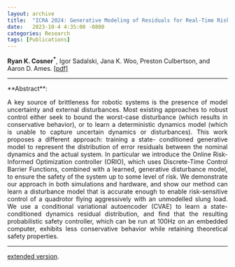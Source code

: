 ```yaml
---
layout: archive
title:  "ICRA 2024: Generative Modeling of Residuals for Real-Time Risk-Sensitive Safety with Discrete-Time Control Barrier Functions (Under Review)"
date:   2023-10-4 4:35:00 -0800
categories: Research
tags: [Publications]
---
```

**Ryan K. Cosner<sup>&#42;</sup>**, Igor Sadalski, Jana K. Woo, Preston Culbertson, and Aaron D. Ames. [[pdf]](https://drive.google.com/file/d/1h1i2P1oLIH9gGgi2g6ciR3EFWSTiJb7s/view?usp=sharing)


<hr>
**Abstract**:
<p align="justify">
A key source of brittleness for robotic systems is the presence of model uncertainty and external disturbances. Most existing approaches to robust control either seek to bound the worst-case disturbance (which results in conservative behavior), or to learn a deterministic dynamics model (which is unable to capture uncertain dynamics or disturbances). This work proposes a different approach: training a state- conditioned generative model to represent the distribution of error residuals between the nominal dynamics and the actual system. In particular we introduce the Online Risk-Informed Optimization controller (ORIO), which uses Discrete-Time Control Barrier Functions, combined with a learned, generative disturbance model, to ensure the safety of the system up to some level of risk. We demonstrate our approach in both simulations and hardware, and show our method can learn a disturbance model that is accurate enough to enable risk-sensitive control of a quadrotor flying aggressively with an unmodelled slung load. We use a conditional variational autoencoder (CVAE) to learn a state-conditioned dynamics residual distribution, and find that the resulting probabilistic safety controller, which can be run at 100Hz on an embedded computer, exhibits less conservative behavior while retaining theoretical safety properties.
</p>
<hr> 

[extended version](https://drive.google.com/file/d/1h1i2P1oLIH9gGgi2g6ciR3EFWSTiJb7s/view?usp=sharing). 
